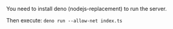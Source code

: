 You need to install deno (nodejs-replacement) to run the server.

Then execute: `deno run --allow-net index.ts`

